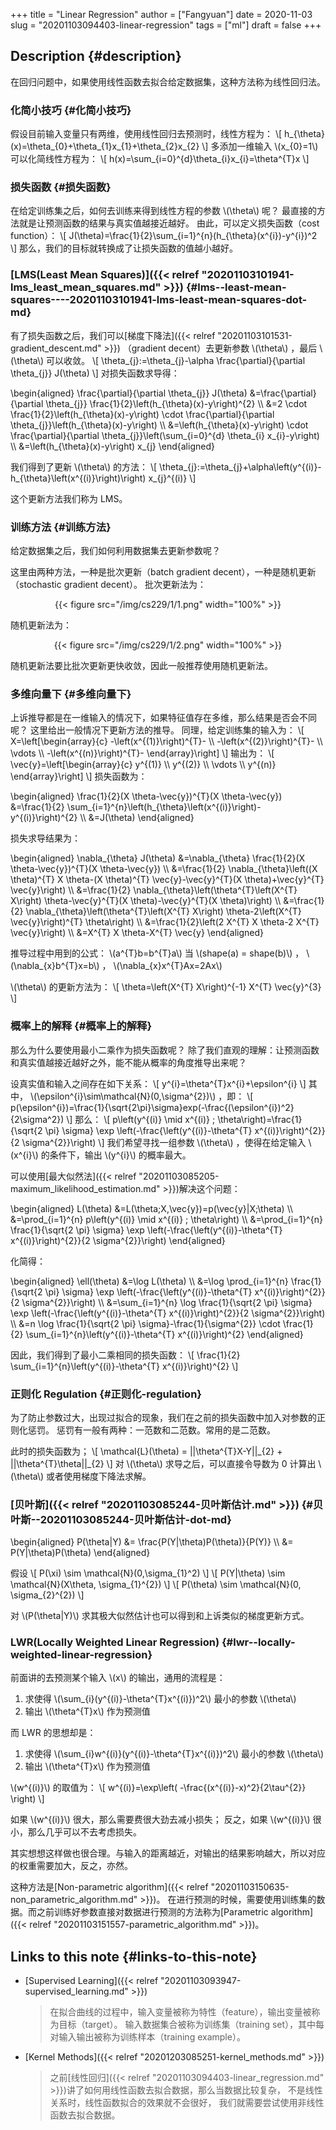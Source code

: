 +++
title = "Linear Regression"
author = ["Fangyuan"]
date = 2020-11-03
slug = "20201103094403-linear-regression"
tags = ["ml"]
draft = false
+++

## Description {#description}

在回归问题中，如果使用线性函数去拟合给定数据集，这种方法称为线性回归法。


### 化简小技巧 {#化简小技巧}

假设目前输入变量只有两维，使用线性回归去预测时，线性方程为：
\\[
h\_{\theta}(x)=\theta\_{0}+\theta\_{1}x\_{1}+\theta\_{2}x\_{2}
\\]
多添加一维输入 \\(x\_{0}=1\\) 可以化简线性方程为：
\\[
h(x)=\sum\_{i=0}^{d}\theta\_{i}x\_{i}=\theta^{T}x
\\]


### 损失函数 {#损失函数}

在给定训练集之后，如何去训练来得到线性方程的参数 \\(\theta\\) 呢？
最直接的方法就是让预测函数的结果与真实值越接近越好。
由此，可以定义损失函数（cost function）：
\\[
J(\theta)=\frac{1}{2}\sum\_{i=1}^{n}(h\_{\theta}(x^{i})-y^{i})^2
\\]
那么，我们的目标就转换成了让损失函数的值越小越好。


### [LMS(Least Mean Squares)]({{< relref "20201103101941-lms_least_mean_squares.md" >}}) {#lms--least-mean-squares----20201103101941-lms-least-mean-squares-dot-md}

有了损失函数之后，我们可以[梯度下降法]({{< relref "20201103101531-gradient_descent.md" >}})
（gradient decent）去更新参数 \\(\theta\\) ，最后 \\(\theta\\) 可以收敛。
\\[
\theta\_{j}:=\theta\_{j}-\alpha \frac{\partial}{\partial \theta\_{j}} J(\theta)
\\]
对损失函数求导得：

\begin{aligned}
\frac{\partial}{\partial \theta\_{j}} J(\theta) &=\frac{\partial}{\partial \theta\_{j}} \frac{1}{2}\left(h\_{\theta}(x)-y\right)^{2} \\\\
&=2 \cdot \frac{1}{2}\left(h\_{\theta}(x)-y\right) \cdot \frac{\partial}{\partial \theta\_{j}}\left(h\_{\theta}(x)-y\right) \\\\
&=\left(h\_{\theta}(x)-y\right) \cdot \frac{\partial}{\partial \theta\_{j}}\left(\sum\_{i=0}^{d} \theta\_{i} x\_{i}-y\right) \\\\
&=\left(h\_{\theta}(x)-y\right) x\_{j}
\end{aligned}

我们得到了更新 \\(\theta\\) 的方法：
\\[
\theta\_{j}:=\theta\_{j}+\alpha\left(y^{(i)}-h\_{\theta}\left(x^{(i)}\right)\right) x\_{j}^{(i)}
\\]

这个更新方法我们称为 LMS。


### 训练方法 {#训练方法}

给定数据集之后，我们如何利用数据集去更新参数呢？

这里由两种方法，一种是批次更新（batch gradient decent），一种是随机更新（stochastic gradient decent）。
批次更新法为：

<style>.org-center { margin-left: auto; margin-right: auto; text-align: center; }</style>

<div class="org-center">

{{< figure src="/img/cs229/1/1.png" width="100%" >}}

</div>

随机更新法为：

<style>.org-center { margin-left: auto; margin-right: auto; text-align: center; }</style>

<div class="org-center">

{{< figure src="/img/cs229/1/2.png" width="100%" >}}

</div>

随机更新法要比批次更新更快收敛，因此一般推荐使用随机更新法。


### 多维向量下 {#多维向量下}

上诉推导都是在一维输入的情况下，如果特征值存在多维，那么结果是否会不同呢？
这里给出一般情况下更新方法的推导。
同理，给定训练集的输入为：
\\[
X=\left[\begin{array}{c}
-\left(x^{(1)}\right)^{T}- \\\\
-\left(x^{(2)}\right)^{T}- \\\\
\vdots \\\\
-\left(x^{(n)}\right)^{T}-
\end{array}\right]
\\]
输出为：
\\[
\vec{y}=\left[\begin{array}{c}
y^{(1)} \\\\
y^{(2)} \\\\
\vdots \\\\
y^{(n)}
\end{array}\right]
\\]
损失函数为：

\begin{aligned}
\frac{1}{2}(X \theta-\vec{y})^{T}(X \theta-\vec{y}) &=\frac{1}{2} \sum\_{i=1}^{n}\left(h\_{\theta}\left(x^{(i)}\right)-y^{(i)}\right)^{2} \\\\
&=J(\theta)
\end{aligned}

损失求导结果为：

\begin{aligned}
\nabla\_{\theta} J(\theta) &=\nabla\_{\theta} \frac{1}{2}(X \theta-\vec{y})^{T}(X \theta-\vec{y}) \\\\
&=\frac{1}{2} \nabla\_{\theta}\left((X \theta)^{T} X \theta-(X \theta)^{T} \vec{y}-\vec{y}^{T}(X \theta)+\vec{y}^{T} \vec{y}\right) \\\\
&=\frac{1}{2} \nabla\_{\theta}\left(\theta^{T}\left(X^{T} X\right) \theta-\vec{y}^{T}(X \theta)-\vec{y}^{T}(X \theta)\right) \\\\
&=\frac{1}{2} \nabla\_{\theta}\left(\theta^{T}\left(X^{T} X\right) \theta-2\left(X^{T} \vec{y}\right)^{T} \theta\right) \\\\
&=\frac{1}{2}\left(2 X^{T} X \theta-2 X^{T} \vec{y}\right) \\\\
&=X^{T} X \theta-X^{T} \vec{y}
\end{aligned}

推导过程中用到的公式： \\(a^{T}b=b^{T}a\\) 当 \\(shape(a) = shape(b)\\) ，
\\(\nabla\_{x}b^{T}x=b\\) ， \\(\nabla\_{x}x^{T}Ax=2Ax\\)

\\(\theta\\) 的更新方法为：
\\[
\theta=\left(X^{T} X\right)^{-1} X^{T} \vec{y}^{3}
\\]


### 概率上的解释 {#概率上的解释}

那么为什么要使用最小二乘作为损失函数呢？
除了我们直观的理解：让预测函数和真实值越接近越好之外，能不能从概率的角度推导出来呢？

设真实值和输入之间存在如下关系：
\\[
y^{i}=\theta^{T}x^{i}+\epsilon^{i}
\\]
其中， \\(\epsilon^{i}\sim\mathcal{N}(0,\sigma^{2})\\) ，即：
\\[
p(\epsilon^{i})=\frac{1}{\sqrt{2\pi}\sigma}exp(-\frac{(\epsilon^{i})^2}{2\sigma^2})
\\]
那么：
\\[
p\left(y^{(i)} \mid x^{(i)} ; \theta\right)=\frac{1}{\sqrt{2 \pi} \sigma} \exp \left(-\frac{\left(y^{(i)}-\theta^{T} x^{(i)}\right)^{2}}{2 \sigma^{2}}\right)
\\]
我们希望寻找一组参数 \\(\theta\\) ，使得在给定输入 \\(x^{i}\\) 的条件下，输出 \\(y^{i}\\) 的概率最大。

可以使用[最大似然法]({{< relref "20201103085205-maximum_likelihood_estimation.md" >}})解决这个问题：

\begin{aligned}
L(\theta) &=L(\theta;X,\vec{y})=p(\vec{y}|X;\theta) \\\\
&=\prod\_{i=1}^{n} p\left(y^{(i)} \mid x^{(i)} ; \theta\right) \\\\
&=\prod\_{i=1}^{n} \frac{1}{\sqrt{2 \pi} \sigma} \exp \left(-\frac{\left(y^{(i)}-\theta^{T} x^{(i)}\right)^{2}}{2 \sigma^{2}}\right)
\end{aligned}

化简得：

\begin{aligned}
\ell(\theta) &=\log L(\theta) \\\\
&=\log \prod\_{i=1}^{n} \frac{1}{\sqrt{2 \pi} \sigma} \exp \left(-\frac{\left(y^{(i)}-\theta^{T} x^{(i)}\right)^{2}}{2 \sigma^{2}}\right) \\\\
&=\sum\_{i=1}^{n} \log \frac{1}{\sqrt{2 \pi} \sigma} \exp \left(-\frac{\left(y^{(i)}-\theta^{T} x^{(i)}\right)^{2}}{2 \sigma^{2}}\right) \\\\
&=n \log \frac{1}{\sqrt{2 \pi} \sigma}-\frac{1}{\sigma^{2}} \cdot \frac{1}{2} \sum\_{i=1}^{n}\left(y^{(i)}-\theta^{T} x^{(i)}\right)^{2}
\end{aligned}

因此，我们得到了最小二乘相同的损失函数：
\\[
\frac{1}{2} \sum\_{i=1}^{n}\left(y^{(i)}-\theta^{T} x^{(i)}\right)^{2}
\\]


### 正则化 Regulation {#正则化-regulation}

为了防止参数过大，出现过拟合的现象，我们在之前的损失函数中加入对参数的正则化惩罚。
惩罚有一般有两种：一范数和二范数。常用的是二范数。

此时的损失函数为；
\\[
\mathcal{L}(\theta) = ||\theta^{T}X-Y||\_{2} + ||\theta^{T}\theta||\_{2}
\\]
对 \\(\theta\\) 求导之后，可以直接令导数为 0 计算出 \\(\theta\\) 或者使用梯度下降法求解。


### [贝叶斯]({{< relref "20201103085244-贝叶斯估计.md" >}}) {#贝叶斯--20201103085244-贝叶斯估计-dot-md}

\begin{aligned}
P(\theta|Y) &= \frac{P(Y|\theta)P(\theta)}{P(Y)} \\\\
&= P(Y|\theta)P(\theta)
\end{aligned}

假设
\\[
P(\xi) \sim \mathcal{N}(0,\sigma\_{1}^2)
\\]
\\[
P(Y|\theta) \sim \mathcal{N}(X\theta, \sigma\_{1}^{2})
\\]
\\[
P(\theta) \sim \mathcal{N}(0, \sigma\_{2}^{2})
\\]

对 \\(P(\theta|Y)\\) 求其极大似然估计也可以得到和上诉类似的梯度更新方式。


### LWR(Locally Weighted Linear Regression) {#lwr--locally-weighted-linear-regression}

前面讲的去预测某个输入 \\(x\\) 的输出，通用的流程是：

1.  求使得 \\(\sum\_{i}(y^{(i)}-\theta^{T}x^{(i)})^2\\) 最小的参数 \\(\theta\\)
2.  输出 \\(\theta^{T}x\\) 作为预测值

而 LWR 的思想却是：

1.  求使得 \\(\sum\_{i}w^{(i)}(y^{(i)}-\theta^{T}x^{(i)})^2\\) 最小的参数 \\(\theta\\)
2.  输出 \\(\theta^{T}x\\) 作为预测值

\\(w^{(i)}\\) 的取值为：
\\[
w^{(i)}=\exp\left(
-\frac{(x^{(i)}-x)^2}{2\tau^{2}}
\right)
\\]

如果 \\(w^{(i)}\\) 很大，那么需要费很大劲去减小损失；
反之，如果 \\(w^{(i)}\\) 很小，那么几乎可以不去考虑损失。

其实想想这样做也很合理。与输入的距离越近，对输出的结果影响越大，所以对应的权重需要加大，反之，亦然。

这种方法是[Non-parametric algorithm]({{< relref "20201103150635-non_parametric_algorithm.md" >}})。
在进行预测的时候，需要使用训练集的数据。而之前训练好参数直接对数据进行预测的方法称为[Parametric algorithm]({{< relref "20201103151557-parametric_algorithm.md" >}})。


## Links to this note {#links-to-this-note}

-   [Supervised Learning]({{< relref "20201103093947-supervised_learning.md" >}})

    >   在拟合曲线的过程中，输入变量被称为特性（feature），输出变量被称为目标（target）。
    > 输入数据集合被称为训练集（training set），其中每对输入输出被称为训练样本（training example）。
-   [Kernel Methods]({{< relref "20201203085251-kernel_methods.md" >}})

    >   之前[线性回归]({{< relref "20201103094403-linear_regression.md" >}})讲了如何用线性函数去拟合数据，那么当数据比较复杂，
    > 不是线性关系时，线性函数拟合的效果就不会很好，
    > 我们就需要尝试使用非线性函数去拟合数据。
